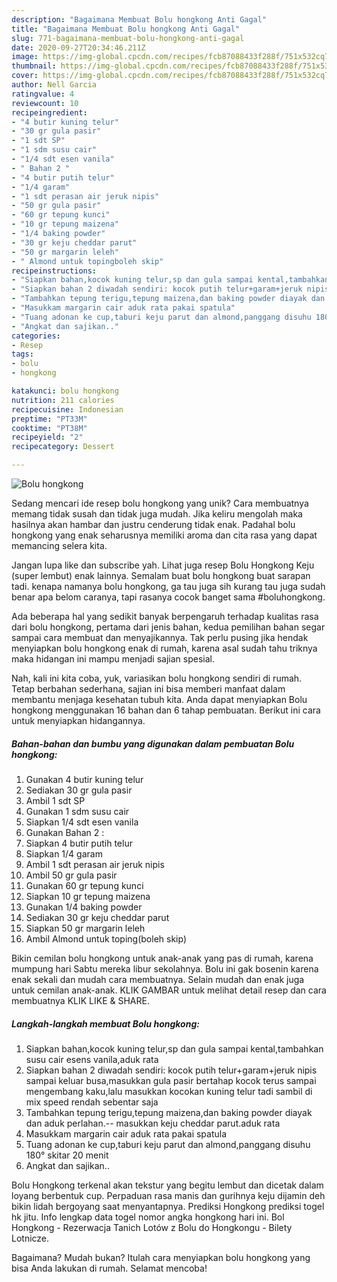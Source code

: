 ```yaml
---
description: "Bagaimana Membuat Bolu hongkong Anti Gagal"
title: "Bagaimana Membuat Bolu hongkong Anti Gagal"
slug: 771-bagaimana-membuat-bolu-hongkong-anti-gagal
date: 2020-09-27T20:34:46.211Z
image: https://img-global.cpcdn.com/recipes/fcb87088433f288f/751x532cq70/bolu-hongkong-foto-resep-utama.jpg
thumbnail: https://img-global.cpcdn.com/recipes/fcb87088433f288f/751x532cq70/bolu-hongkong-foto-resep-utama.jpg
cover: https://img-global.cpcdn.com/recipes/fcb87088433f288f/751x532cq70/bolu-hongkong-foto-resep-utama.jpg
author: Nell Garcia
ratingvalue: 4
reviewcount: 10
recipeingredient:
- "4 butir kuning telur"
- "30 gr gula pasir"
- "1 sdt SP"
- "1 sdm susu cair"
- "1/4 sdt esen vanila"
- " Bahan 2 "
- "4 butir putih telur"
- "1/4 garam"
- "1 sdt perasan air jeruk nipis"
- "50 gr gula pasir"
- "60 gr tepung kunci"
- "10 gr tepung maizena"
- "1/4 baking powder"
- "30 gr keju cheddar parut"
- "50 gr margarin leleh"
- " Almond untuk topingboleh skip"
recipeinstructions:
- "Siapkan bahan,kocok kuning telur,sp dan gula sampai kental,tambahkan susu cair esens vanila,aduk rata"
- "Siapkan bahan 2 diwadah sendiri: kocok putih telur+garam+jeruk nipis sampai keluar busa,masukkan gula pasir bertahap kocok terus sampai mengembang kaku,lalu masukkan kocokan kuning telur tadi sambil di mix speed rendah sebentar saja"
- "Tambahkan tepung terigu,tepung maizena,dan baking powder diayak dan aduk perlahan.-- masukkan keju cheddar parut.aduk rata"
- "Masukkam margarin cair aduk rata pakai spatula"
- "Tuang adonan ke cup,taburi keju parut dan almond,panggang disuhu 180° skitar 20 menit"
- "Angkat dan sajikan.."
categories:
- Resep
tags:
- bolu
- hongkong

katakunci: bolu hongkong 
nutrition: 211 calories
recipecuisine: Indonesian
preptime: "PT33M"
cooktime: "PT38M"
recipeyield: "2"
recipecategory: Dessert

---
```



![Bolu hongkong](https://img-global.cpcdn.com/recipes/fcb87088433f288f/751x532cq70/bolu-hongkong-foto-resep-utama.jpg)

Sedang mencari ide resep bolu hongkong yang unik? Cara membuatnya memang tidak susah dan tidak juga mudah. Jika keliru mengolah maka hasilnya akan hambar dan justru cenderung tidak enak. Padahal bolu hongkong yang enak seharusnya memiliki aroma dan cita rasa yang dapat memancing selera kita.

Jangan lupa like dan subscribe yah. Lihat juga resep Bolu Hongkong Keju (super lembut) enak lainnya. Semalam buat bolu hongkong buat sarapan tadi. kenapa namanya bolu hongkong, ga tau juga sih kurang tau juga sudah benar apa belom caranya, tapi rasanya cocok banget sama #boluhongkong.

Ada beberapa hal yang sedikit banyak berpengaruh terhadap kualitas rasa dari bolu hongkong, pertama dari jenis bahan, kedua pemilihan bahan segar sampai cara membuat dan menyajikannya. Tak perlu pusing jika hendak menyiapkan bolu hongkong enak di rumah, karena asal sudah tahu triknya maka hidangan ini mampu menjadi sajian spesial.


Nah, kali ini kita coba, yuk, variasikan bolu hongkong sendiri di rumah. Tetap berbahan sederhana, sajian ini bisa memberi manfaat dalam membantu menjaga kesehatan tubuh kita. Anda dapat menyiapkan Bolu hongkong menggunakan 16 bahan dan 6 tahap pembuatan. Berikut ini cara untuk menyiapkan hidangannya.

<!--inarticleads1-->

##### Bahan-bahan dan bumbu yang digunakan dalam pembuatan Bolu hongkong:

1. Gunakan 4 butir kuning telur
1. Sediakan 30 gr gula pasir
1. Ambil 1 sdt SP
1. Gunakan 1 sdm susu cair
1. Siapkan 1/4 sdt esen vanila
1. Gunakan  Bahan 2 :
1. Siapkan 4 butir putih telur
1. Siapkan 1/4 garam
1. Ambil 1 sdt perasan air jeruk nipis
1. Ambil 50 gr gula pasir
1. Gunakan 60 gr tepung kunci
1. Siapkan 10 gr tepung maizena
1. Gunakan 1/4 baking powder
1. Sediakan 30 gr keju cheddar parut
1. Siapkan 50 gr margarin leleh
1. Ambil  Almond untuk toping(boleh skip)


Bikin cemilan bolu hongkong untuk anak-anak yang pas di rumah, karena mumpung hari Sabtu mereka libur sekolahnya. Bolu ini gak bosenin karena enak sekali dan mudah cara membuatnya. Selain mudah dan enak juga untuk cemilan anak-anak. KLIK GAMBAR untuk melihat detail resep dan cara membuatnya KLIK LIKE &amp; SHARE. 

<!--inarticleads2-->

##### Langkah-langkah membuat Bolu hongkong:

1. Siapkan bahan,kocok kuning telur,sp dan gula sampai kental,tambahkan susu cair esens vanila,aduk rata
1. Siapkan bahan 2 diwadah sendiri: kocok putih telur+garam+jeruk nipis sampai keluar busa,masukkan gula pasir bertahap kocok terus sampai mengembang kaku,lalu masukkan kocokan kuning telur tadi sambil di mix speed rendah sebentar saja
1. Tambahkan tepung terigu,tepung maizena,dan baking powder diayak dan aduk perlahan.-- masukkan keju cheddar parut.aduk rata
1. Masukkam margarin cair aduk rata pakai spatula
1. Tuang adonan ke cup,taburi keju parut dan almond,panggang disuhu 180° skitar 20 menit
1. Angkat dan sajikan..


Bolu Hongkong terkenal akan tekstur yang begitu lembut dan dicetak dalam loyang berbentuk cup. Perpaduan rasa manis dan gurihnya keju dijamin deh bikin lidah bergoyang saat menyantapnya. Prediksi Hongkong prediksi togel hk jitu. Info lengkap data togel nomor angka hongkong hari ini. Bol Hongkong - Rezerwacja Tanich Lotów z Bolu do Hongkongu - Bilety Lotnicze. 

Bagaimana? Mudah bukan? Itulah cara menyiapkan bolu hongkong yang bisa Anda lakukan di rumah. Selamat mencoba!
